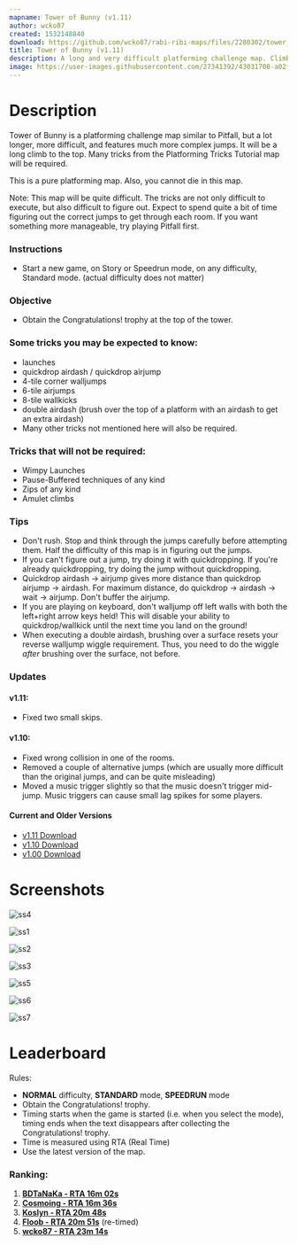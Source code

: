 ```yaml
---
mapname: Tower of Bunny (v1.11)
author: wcko87
created: 1532148840
download: https://github.com/wcko87/rabi-ribi-maps/files/2280302/tower_of_bunny_v1_11.zip
title: Tower of Bunny (v1.11)
description: A long and very difficult platforming challenge map. Climb to the top of the tower!
image: https://user-images.githubusercontent.com/27341392/43031708-a02f121e-8cd9-11e8-82e4-006b2a93d322.png
---
```


# Description

Tower of Bunny is a platforming challenge map similar to Pitfall, but a lot longer, more difficult, and features much more complex jumps. It will be a long climb to the top.
Many tricks from the Platforming Tricks Tutorial map will be required.

This is a pure platforming map. Also, you cannot die in this map.

Note: This map will be quite difficult. The tricks are not only difficult to execute, but also difficult to figure out. Expect to spend quite a bit of time figuring out the correct jumps to get through each room. If you want something more manageable, try playing Pitfall first.

### Instructions
- Start a new game, on Story or Speedrun mode, on any difficulty, Standard mode. (actual difficulty does not matter)

### Objective
- Obtain the Congratulations! trophy at the top of the tower.

### Some tricks you may be expected to know:
- launches
- quickdrop airdash / quickdrop airjump
- 4-tile corner walljumps
- 6-tile airjumps
- 8-tile wallkicks
- double airdash (brush over the top of a platform with an airdash to get an extra airdash)
- Many other tricks not mentioned here will also be required.

### Tricks that will not be required:
- Wimpy Launches
- Pause-Buffered techniques of any kind
- Zips of any kind
- Amulet climbs

### Tips
- Don't rush. Stop and think through the jumps carefully before attempting them. Half the difficulty of this map is in figuring out the jumps.
- If you can't figure out a jump, try doing it with quickdropping. If you're already quickdropping, try doing the jump without quickdropping.
- Quickdrop airdash -> airjump gives more distance than quickdrop airjump -> airdash. For maximum distance, do quickdrop -> airdash -> wait -> airjump. Don't buffer the airjump.
- If you are playing on keyboard, don't walljump off left walls with both the left+right arrow keys held! This will disable your ability to quickdrop/wallkick until the next time you land on the ground!
- When executing a double airdash, brushing over a surface resets your reverse walljump wiggle requirement. Thus, you need to do the wiggle *after* brushing over the surface, not before.

### Updates

#### v1.11:
- Fixed two small skips.

#### v1.10:
- Fixed wrong collision in one of the rooms.
- Removed a couple of alternative jumps (which are usually more difficult than the original jumps, and can be quite misleading)
- Moved a music trigger slightly so that the music doesn't trigger mid-jump. Music triggers can cause small lag spikes for some players.

#### Current and Older Versions
- [v1.11 Download](https://github.com/wcko87/rabi-ribi-maps/files/2280302/tower_of_bunny_v1_11.zip)
- [v1.10 Download](https://github.com/wcko87/rabi-ribi-maps/files/2234810/tower_of_bunny_v1_10.zip)
- [v1.00 Download](https://github.com/wcko87/rabi-ribi-maps/files/2215852/tower_of_bunny_v1_00.zip)


# Screenshots
![ss4](https://user-images.githubusercontent.com/27341392/43031709-a05b569e-8cd9-11e8-912d-3ec8663bc475.png)

![ss1](https://user-images.githubusercontent.com/27341392/43031706-9fd2e17e-8cd9-11e8-8795-d1db7a9f5719.png)

![ss2](https://user-images.githubusercontent.com/27341392/43031707-a001d7e0-8cd9-11e8-9bf9-0abb4caeeae9.png)

![ss3](https://user-images.githubusercontent.com/27341392/43031708-a02f121e-8cd9-11e8-82e4-006b2a93d322.png)

![ss5](https://user-images.githubusercontent.com/27341392/43031710-a08ba3b2-8cd9-11e8-8870-99e3c793fa6f.png)

![ss6](https://user-images.githubusercontent.com/27341392/43031711-a0b9e592-8cd9-11e8-8bcb-7d52dda68ced.png)

![ss7](https://user-images.githubusercontent.com/27341392/43031712-a0e1fd5c-8cd9-11e8-8185-30db04f4128e.png)

# Leaderboard
Rules:
* **NORMAL** difficulty, **STANDARD** mode, **SPEEDRUN** mode
* Obtain the Congratulations! trophy.
* Timing starts when the game is started (i.e. when you select the mode), timing ends when the text disappears after collecting the Congratulations! trophy.
* Time is measured using RTA (Real Time)
* Use the latest version of the map.


### Ranking:

1. [**BDTaNaKa - RTA 16m 02s**](https://youtu.be/SepNIgRphjM)
2. [**Cosmoing - RTA 16m 36s**](https://youtu.be/nkrbhW-p29U)
3. [**Koslyn - RTA 20m 48s**](https://www.youtube.com/watch?v=zswDzSH4F08)
4. [**Floob - RTA 20m 51s**](https://www.youtube.com/watch?v=hWsFma7AKnw) (re-timed)
5. [**wcko87 - RTA 23m 14s**](https://www.youtube.com/watch?v=yw5GnnABKWM)
